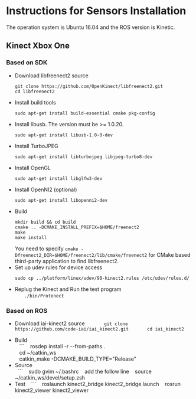 # Instructions for Sensors Installation
The operation system is Ubuntu 16.04 and the ROS version is Kinetic.
## Kinect Xbox One
### Based on SDK
* Download libfreenect2 source
    ```
    git clone https://github.com/OpenKinect/libfreenect2.git
    cd libfreenect2
    ```
* Install build tools
    ```
    sudo apt-get install build-essential cmake pkg-config
    ```
* Install libusb. The version must be >= 1.0.20.
    ```
    sudo apt-get install libusb-1.0-0-dev
    ```
* Install TurboJPEG
    ```
    sudo apt-get install libturbojpeg libjpeg-turbo8-dev
    ```
* Install OpenGL
    ```
    sudo apt-get install libglfw3-dev
    ```
* Install OpenNI2 (optional)
    ```
    sudo apt-get install libopenni2-dev
    ```
* Build
    ```
    mkdir build && cd build
    cmake .. -DCMAKE_INSTALL_PREFIX=$HOME/freenect2
    make
    make install
    ```
    You need to specify `cmake -Dfreenect2_DIR=$HOME/freenect2/lib/cmake/freenect2` for CMake based third-party application to find libfreenect2.
* Set up udev rules for device access
    ```
    sudo cp ../platform/linux/udev/90-kinect2.rules /etc/udev/rules.d/
    ```
* Replug the Kinect and Run the test program  
  ``` 
  ./bin/Protonect 
  ```  
### Based on ROS
* Download iai-kinect2 source  
    ```
    git clone https://github.com/code-iai/iai_kinect2.git   
    cd iai_kinect2  
    ```
* Build  
    ```
    rosdep install -r --from-paths .  
    cd ~/catkin_ws  
    catkin_make -DCMAKE_BUILD_TYPE="Release"  
* Source  
   ```
    sudo gvim ~/.bashrc 
    add the follow line 
    source ~/catkin_ws/devel/setup.zsh 
* Test 
    ``` 
    roslaunch kinect2_bridge kinect2_bridge.launch 
    rosrun kinect2_viewer kinect2_viewer 
    
